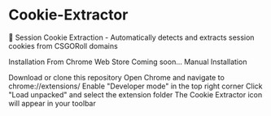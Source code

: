 # Cookie-Extractor

🍪 Session Cookie Extraction - Automatically detects and extracts session cookies from CSGORoll domains

Installation
From Chrome Web Store
Coming soon...
Manual Installation

Download or clone this repository
Open Chrome and navigate to chrome://extensions/
Enable "Developer mode" in the top right corner
Click "Load unpacked" and select the extension folder
The Cookie Extractor icon will appear in your toolbar

